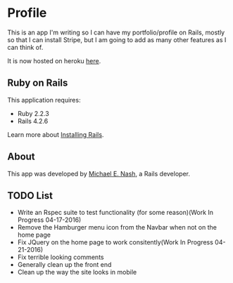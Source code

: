 Profile
================

This is an app I'm writing so I can have my portfolio/profile on Rails, mostly
so that I can install
Stripe, but I am going to add as many other features as I can think of.

It is now hosted on heroku [here](http://mnashprofile.herokuapp.com).

Ruby on Rails
-------------

This application requires:

-   Ruby 2.2.3
-   Rails 4.2.6

Learn more about [Installing Rails](http://railsapps.github.io/installing-rails.html).

About
-----

This app was developed by
[Michael E. Nash](http://utumno86.github.io),
a Rails developer.

TODO List
---------

-   Write an Rspec suite to test functionality (for some reason)(Work In Progress 04-17-2016)
-   Remove the Hamburger menu icon from the Navbar when not on the home page
-   Fix JQuery on the home page to work consitently(Work In Progress 04-21-2016)
-   Fix terrible looking comments
-   Generally clean up the front end
-   Clean up the way the site looks in mobile
